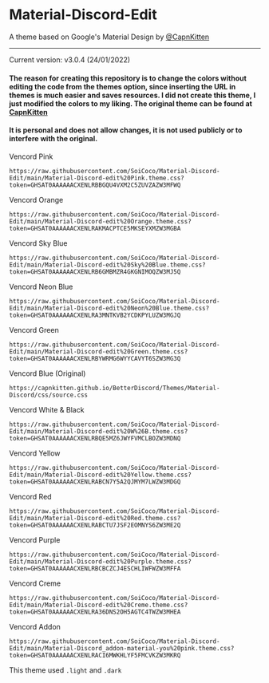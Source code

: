 # Material-Discord-Edit
A theme based on Google's Material Design by [@CapnKitten](https://github.com/CapnKitten/Material-Discord/tree/master)
<hr>

Current version: v3.0.4 (24/01/2022)

#### The reason for creating this repository is to change the colors without editing the code from the themes option, since inserting the URL in themes is much easier and saves resources. I did not create this theme, I just modified the colors to my liking. The original theme can be found at [CapnKitten](https://github.com/CapnKitten/Material-Discord/tree/master)


#### It is personal and does not allow changes, it is not used publicly or to interfere with the original.



Vencord Pink
```
https://raw.githubusercontent.com/SoiCoco/Material-Discord-Edit/main/Material-Discord-edit%20Pink.theme.css?token=GHSAT0AAAAAACXENLRBBGQU4VXM2C5ZUVZAZW3MFWQ
```
Vencord Orange
```
https://raw.githubusercontent.com/SoiCoco/Material-Discord-Edit/main/Material-Discord-edit%20Orange.theme.css?token=GHSAT0AAAAAACXENLRAKMACPTCE5MKSEYXMZW3MGBA
```

Vencord Sky Blue
```
https://raw.githubusercontent.com/SoiCoco/Material-Discord-Edit/main/Material-Discord-edit%20Sky%20Blue.theme.css?token=GHSAT0AAAAAACXENLRB6GMBMZR4GKGNIMOQZW3MJ5Q
```
Vencord Neon Blue
```
https://raw.githubusercontent.com/SoiCoco/Material-Discord-Edit/main/Material-Discord-edit%20Neon%20Blue.theme.css?token=GHSAT0AAAAAACXENLRA3MNTKVB2YCDKPYLUZW3MGJQ
```
Vencord Green
```
https://raw.githubusercontent.com/SoiCoco/Material-Discord-Edit/main/Material-Discord-edit%20Green.theme.css?token=GHSAT0AAAAAACXENLRBYWRMG6WYYCAVYT6SZW3MG3Q
```
Vencord Blue (Original)
```
https://capnkitten.github.io/BetterDiscord/Themes/Material-Discord/css/source.css
```
Vencord White & Black
```
https://raw.githubusercontent.com/SoiCoco/Material-Discord-Edit/main/Material-Discord-edit%20W%26B.theme.css?token=GHSAT0AAAAAACXENLRBQE5MZ6JWYFVMCLBOZW3MDNQ
```
Vencord Yellow
```
https://raw.githubusercontent.com/SoiCoco/Material-Discord-Edit/main/Material-Discord-edit%20Yellow.theme.css?token=GHSAT0AAAAAACXENLRABCN7Y5A2QJMYM7LWZW3MDGQ
```
Vencord Red
```
https://raw.githubusercontent.com/SoiCoco/Material-Discord-Edit/main/Material-Discord-edit%20Red.theme.css?token=GHSAT0AAAAAACXENLRABCTU7JSF2EOMNYS6ZW3ME2Q
```
Vencord Purple
```
https://raw.githubusercontent.com/SoiCoco/Material-Discord-Edit/main/Material-Discord-edit%20Purple.theme.css?token=GHSAT0AAAAAACXENLRBCBCZCJ4ESCHLIWFWZW3MFFA
```
Vencord Creme
```
https://raw.githubusercontent.com/SoiCoco/Material-Discord-Edit/main/Material-Discord-edit%20Creme.theme.css?token=GHSAT0AAAAAACXENLRA36DNS2OH5AGTC4TWZW3MHEA
```

Vencord Addon
```
https://raw.githubusercontent.com/SoiCoco/Material-Discord-Edit/main/Material-Discord_addon-material-you%20pink.theme.css?token=GHSAT0AAAAAACXENLRACI6MWKHLYF5FMCVKZW3MKRQ
```

This theme used `.light` and `.dark`

